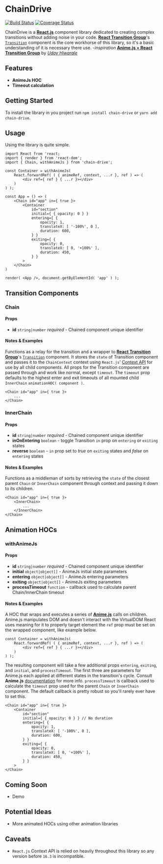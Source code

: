 # ChainDrive
[![Build Status](https://travis-ci.org/kidunot89/chain-drive.svg?branch=develop)](https://travis-ci.org/kidunot89/chain-drive)
[![Coverage Status](https://coveralls.io/repos/github/kidunot89/chain-drive/badge.svg?branch=develop)](https://coveralls.io/github/kidunot89/chain-drive?branch=develop)

ChainDrive is a **[React.js](https://reactjs.org)** component library dedicated to creating complex transitions without adding noise in your code. **[React Transition Group](https://github.com/reactjs/react-transition-group)**'s [`Transition`](https://reactcommunity.org/react-transition-group/transition) component is the core workhorse of this library, so it's a basic understanding of it is necessary there use.
-*inspiration* **[Anime.js + React Transition Group](https://itnext.io/anime-js-react-transition-group-5f6d0055a3a0)** by *[Uday Hiwarale](https://github.com/thatisuday)*

## Features
- **AnimeJs HOC**
- **Timeout calculation** 

## Getting Started
To install the library in you project run `npm install chain-drive` or `yarn add chain-drive`. 

## Usage
Using the library is quite simple.
```
import React from 'react;
import { render } from 'react-dom';
import { Chain, withAnimeJs } from 'chain-drive';

const Container = withAnimeJs( 
    React.forwardRef( ( { animeRef, context, ...r }, ref ) => (
        <div ref={ ref } { ...r }></div>
    )
) );

const App = () => (
    <Chain id="app" in={ true }>
        <Container
            id="section"
            initial={ { opacity: 0 } }
            entering={ {
                opacity: 1,
                translateX: [ '-100%', 0 ],
                duration: 600,
            } }
            exiting={ {
                opacity: 0,
                translateX: [ 0, '+100%' ],
                duration: 450,
            } }
        >
    </Chain>
)

render( <App />, document.getByElementId( 'app' ) );
```

## Transition Components
### Chain
#### Props
- **id** `string|number` *required* - Chained component unique identifier
#### Notes & Examples
Functions as a relay for the transition and a wrapper to **[React Transition Group](https://github.com/reactjs/react-transition-group)**'s [`Transition`]() component. It stores the `state` of Transition component and passes it to the `ChainContext` context using `React.js`' [Context API](https://reactjs.org/docs/context.html) for use by all child components. All props for the Transition component are passed through and work like normal, except `timeout`. The `timeout` prop defaults to the highest enter and exit timeouts of all mounted child `InnerChain` `animationHOC( component )`.

```
<Chain id="app" in={ true }>
    ...
</Chain>
```

### InnerChain
#### Props
- **id** `string|number` *required* - Chained component unique identifier
- **inOnEntering** `boolean` - toggle Transition `in` prop on `entering` or `exiting` states
- **reverse** `boolean` - `in` prop set to *true* on `exiting` states and *false* on `entering` states
#### Notes & Examples
Functions as a middleman of sorts by retrieving the `state` of the closest parent `Chain` or `InnerChain` component through context and passing it down to its children.
```
<Chain id="app" in={ true }>
    <InnerChain>
        ...
    </InnerChain>
</Chain>
```

## Animation HOCs
### withAnimeJs
#### Props
- **id** `string|number` *required* - Chained component unique identifier
- **initial** `object|object[]` - AnimeJs initial state parameters
- **entering** `object|object[]` - AnimeJs entering parameters
- **exiting** `object|object[]` - AnimeJs exiting parameters
- **processTimeout** `function` - callback used to calculate parent Chain/InnerChain timeout
#### Notes & Examples
A HOC that wraps and executes a series of **[Anime.js](http://animejs.com)** calls on children. Anime.js manipulates DOM and doesn't interact with the VirtualDOM React uses meaning for it to properly target element the `ref` prop must be set on the wrapped component, like example below.
```
const Container = withAnimeJs( 
    React.forwardRef( ( { animeRef, context, ...r }, ref ) => (
        <div ref={ ref } { ...r }></div>
    )
) );
```
The resulting component will take a few additional props `entering`, `exiting`, and `initial`, and `processTimeout`. The first three are parameters for Anime.js each applied at different states in the transition's cycle. Consult **Anime.js** [documentation](http://animejs.com/documentation/) for more info. `processTimeout` is callback used to calculate the `timeout` prop used for the parent `Chain` or `InnerChain` component. The default callback is pretty robust so you'll rarely ever have to set this.
```
<Chain id="app" in={ true }>
    <Container
        id="section"
        initial={ { opacity: 0 } } // No duration
        entering={ {
            opacity: 1,
            translateX: [ '-100%', 0 ],
            duration: 600,
        } }
        exiting={ {
            opacity: 0,
            translateX: [ 0, '+100%' ],
            duration: 450,
        } }
    >
</Chain>
```

## Coming Soon
- Demo

## Potential Ideas
- More animated HOCs using other animation libraries

## Caveats
- `React.js` Context API is relied on heavily throughout this library so any version before `16.3` is incompatible. 